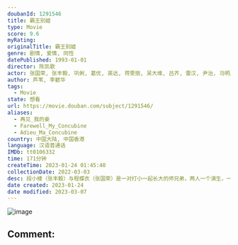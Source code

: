 ```yaml
---
doubanId: 1291546
title: 霸王别姬
type: Movie
score: 9.6
myRating: 
originalTitle: 霸王别姬
genre: 剧情, 爱情, 同性
datePublished: 1993-01-01
director: 陈凯歌
actor: 张国荣, 张丰毅, 巩俐, 葛优, 英达, 蒋雯丽, 吴大维, 吕齐, 雷汉, 尹治, 马明威, 费振翔, 智一桐, 李春, 赵海龙, 李丹, 童弟, 沈慧芬, 黄斐, 徐杰, 黄磊, 冯远征, 杨立新, 方征, 周璞, 隋永清
author: 芦苇, 李碧华
tags:
  - Movie
state: 想看
url: https://movie.douban.com/subject/1291546/
aliases:
  - 再见_我的妾
  - Farewell_My_Concubine
  - Adieu_Ma_Concubine
country: 中国大陆, 中国香港
language: 汉语普通话
IMDb: tt0106332
time: 171分钟
createTime: 2023-01-24 01:45:40
collectionDate: 2022-03-03
desc: 段小楼（张丰毅）与程蝶衣（张国荣）是一对打小一起长大的师兄弟，两人一个演生，一个饰旦，一向配合天衣无缝，尤其一出《霸王别姬》，更是誉满京城，为此，两人约定合演一辈子《霸王别姬》。但两人对戏剧与人生关系...
date created: 2023-01-24
date modified: 2023-03-07
---
```


![image](p2561716440.jpg)

Comment:
---
